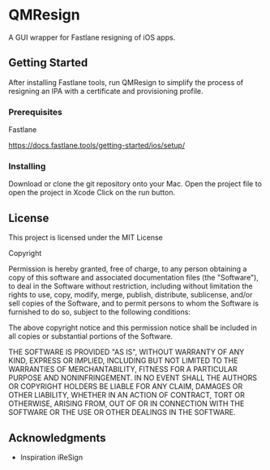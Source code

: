 # QMResign

A GUI wrapper for Fastlane resigning of iOS apps.

## Getting Started

After installing Fastlane tools, run QMResign to simplify the process of resigning an IPA with a certificate and provisioning profile.

### Prerequisites

Fastlane

https://docs.fastlane.tools/getting-started/ios/setup/

### Installing

Download or clone the git repository onto your Mac.
Open the project file to open the project in Xcode
Click on the run button.

## License

This project is licensed under the MIT License

Copyright <YEAR> <COPYRIGHT HOLDER>

Permission is hereby granted, free of charge, to any person obtaining a copy of this software and associated documentation files (the "Software"), to deal in the Software without restriction, including without limitation the rights to use, copy, modify, merge, publish, distribute, sublicense, and/or sell copies of the Software, and to permit persons to whom the Software is furnished to do so, subject to the following conditions:

The above copyright notice and this permission notice shall be included in all copies or substantial portions of the Software.

THE SOFTWARE IS PROVIDED "AS IS", WITHOUT WARRANTY OF ANY KIND, EXPRESS OR IMPLIED, INCLUDING BUT NOT LIMITED TO THE WARRANTIES OF MERCHANTABILITY, FITNESS FOR A PARTICULAR PURPOSE AND NONINFRINGEMENT. IN NO EVENT SHALL THE AUTHORS OR COPYRIGHT HOLDERS BE LIABLE FOR ANY CLAIM, DAMAGES OR OTHER LIABILITY, WHETHER IN AN ACTION OF CONTRACT, TORT OR OTHERWISE, ARISING FROM, OUT OF OR IN CONNECTION WITH THE SOFTWARE OR THE USE OR OTHER DEALINGS IN THE SOFTWARE.

## Acknowledgments

* Inspiration
iReSign
